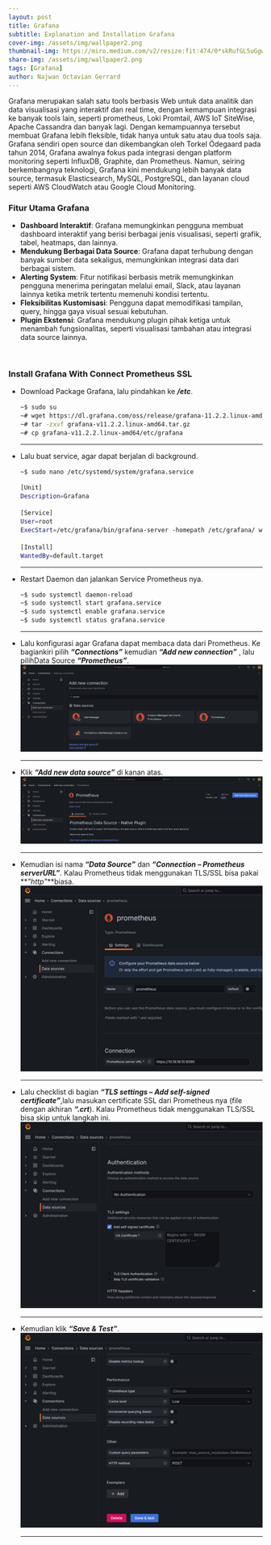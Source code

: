 ```yaml
---
layout: post
title: Grafana
subtitle: Explanation and Installation Grafana
cover-img: /assets/img/wallpaper2.png
thumbnail-img: https://miro.medium.com/v2/resize:fit:474/0*skRufGL5uGgwAAoa.jpeg
share-img: /assets/img/wallpaper2.png
tags: [Grafana]
author: Najwan Octavian Gerrard
---
```


Grafana merupakan salah satu tools berbasis Web untuk data analitik dan data visualisasi yang interaktif dan real time, dengan kemampuan integrasi ke banyak tools lain, seperti prometheus, Loki Promtail, AWS IoT SiteWise, Apache Cassandra dan banyak lagi. Dengan kemampuannya tersebut membuat Grafana lebih fleksible, tidak hanya untuk satu atau dua tools saja. Grafana sendiri open source dan dikembangkan oleh Torkel Ödegaard pada tahun 2014, Grafana awalnya fokus pada integrasi dengan platform monitoring seperti InfluxDB, Graphite, dan Prometheus. Namun, seiring berkembangnya teknologi, Grafana kini mendukung lebih banyak data source, termasuk Elasticsearch, MySQL, PostgreSQL, dan layanan cloud seperti AWS CloudWatch atau Google Cloud Monitoring.

### Fitur Utama Grafana

- **Dashboard Interaktif**: Grafana memungkinkan pengguna membuat dashboard interaktif yang berisi berbagai jenis visualisasi, seperti grafik, tabel, heatmaps, dan lainnya.
- **Mendukung Berbagai Data Source**: Grafana dapat terhubung dengan banyak sumber data sekaligus, memungkinkan integrasi data dari berbagai sistem.
- **Alerting System**: Fitur notifikasi berbasis metrik memungkinkan pengguna menerima peringatan melalui email, Slack, atau layanan lainnya ketika metrik tertentu memenuhi kondisi tertentu.
- **Fleksibilitas Kustomisasi**: Pengguna dapat memodifikasi tampilan, query, hingga gaya visual sesuai kebutuhan.
- **Plugin Ekstensi**: Grafana mendukung plugin pihak ketiga untuk menambah fungsionalitas, seperti visualisasi tambahan atau integrasi data source lainnya.

<br>

### Install Grafana With Connect Prometheus SSL

- Download Package Grafana, lalu pindahkan ke **_/etc_**.
  ```bash
  ~$ sudo su
  ~# wget https://dl.grafana.com/oss/release/grafana-11.2.2.linux-amd64.tar.gz
  ~# tar -zxvf grafana-v11.2.2.linux-amd64.tar.gz
  ~# cp grafana-v11.2.2.linux-amd64/etc/grafana
  ```

  ---
- Lalu buat service, agar dapat berjalan di background.
  ```bash
  ~$ sudo nano /etc/systemd/system/grafana.service
  ```
  ```bash
  [Unit]
  Description=Grafana
  
  [Service]
  User=root
  ExecStart=/etc/grafana/bin/grafana-server -homepath /etc/grafana/ web
  
  [Install]
  WantedBy=default.target
  ```
  
  ---
- Restart Daemon dan jalankan Service Prometheus nya.
  ```bash
  ~$ sudo systemctl daemon-reload
  ~$ sudo systemctl start grafana.service
  ~$ sudo systemctl enable grafana.service
  ~$ sudo systemctl status grafana.service
  ```
  
  ---
- Lalu konfigurasi agar Grafana dapat membaca data dari Prometheus. Ke bagiankiri pilih **_“Connections”_**  kemudian **_“Add new connection”_** , lalu pilihData Source **_“Prometheus”_**.
![Branching](../assets/images/grafana/data_source_1.png)

  ---
- Klik **_“Add new data source”_** di kanan atas.
![Branching](../assets/images/grafana/data_source_2.png)
  
  ---
- Kemudian isi nama **_“Data Source”_** dan **_“Connection – Prometheus serverURL”_**. Kalau Prometheus tidak menggunakan TLS/SSL bisa pakai **_"http"_**biasa.
![Branching](../assets/images/grafana/data_source_3.png)
  
  ---
- Lalu checklist di bagian **_“TLS settings – Add self-signed certificate”_**,lalu masukan certificate SSL dari Prometheus nya (file dengan akhiran **_“.crt_**). Kalau Prometheus tidak menggunakan TLS/SSL bisa skip untuk langkah ini.
![Branching](../assets/images/grafana/data_source_4.png)
  
  ---
- Kemudian klik **_“Save & Test”_**.
![Branching](../assets/images/grafana/data_source_5.png)
  
  ---
  